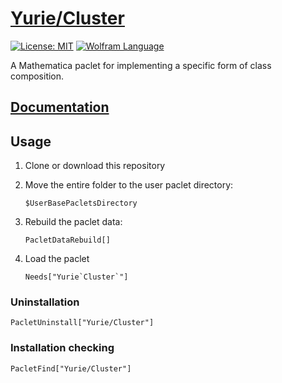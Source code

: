 # [Yurie/Cluster](https://github.com/yuriever/Yurie-Cluster)

[![License: MIT](https://img.shields.io/badge/License-MIT-blue.svg)](https://opensource.org/licenses/MIT)
[![Wolfram Language](https://img.shields.io/badge/Wolfram%20Language-14.3%2B-red.svg)](https://www.wolfram.com/language/)

A Mathematica paclet for implementing a specific form of class composition.

## [Documentation](https://yuriever.github.io/symbolic/Yurie-Cluster/doc/)

## Usage

1. Clone or download this repository

2. Move the entire folder to the user paclet directory:

   ```wl
   $UserBasePacletsDirectory
   ```

3. Rebuild the paclet data:

   ```wl
   PacletDataRebuild[]
   ```

4. Load the paclet

    ```wl
    Needs["Yurie`Cluster`"]
    ```

### Uninstallation

```wl
PacletUninstall["Yurie/Cluster"]
```

### Installation checking

```wl
PacletFind["Yurie/Cluster"]
```
